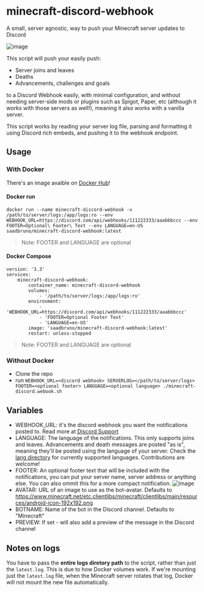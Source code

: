 # minecraft-discord-webhook

A small, server agnostic, way to push your Minecraft server updates to Discord

![image](https://user-images.githubusercontent.com/23201434/120118752-7e06c880-c16a-11eb-84fb-cce9fb123b38.png)

This script will push your easily push:

- Server joins and leaves
- Deaths
- Advancements, challenges and goals

to a Discord Webhook easily, with minimal configuration, and without needing server-side mods or plugins such as Spigot, Paper, etc (although it works with those servers as well!), meaning it also works with a vanilla server.

This script works by reading your server log file, parsing and formatting it using Discord rich embeds, and pushing it to the webhook endpoint.

## Usage

### With Docker

There's an image avaible on [Docker Hub](https://hub.docker.com/r/saadbruno/minecraft-discord-webhook)!

#### Docker run

`docker run --name minecraft-discord-webhook -v /path/to/server/logs:/app/logs:ro --env WEBHOOK_URL=https://discord.com/api/webhooks/111222333/aaabbbccc --env FOOTER=Optional\ Footer\ Text --env LANGUAGE=en-US saadbruno/minecraft-discord-webhook:latest`
> Note: FOOTER and LANGUAGE are optional

#### Docker Compose

```
version: '3.3'
services:
    minecraft-discord-webhook:
        container_name: minecraft-discord-webhook
        volumes:
            - '/path/to/server/logs:/app/logs:ro'
        environment:
            - 'WEBHOOK_URL=https://discord.com/api/webhooks/111222333/aaabbbccc'
            - 'FOOTER=Optional Footer Text'
            - 'LANGUAGE=en-US'
        image: 'saadbruno/minecraft-discord-webhook:latest'
        restart: unless-stopped
```

> Note: FOOTER and LANGUAGE are optional

### Without Docker

- Clone the repo
- run `WEBHOOK_URL=<discord webhook> SERVERLOG=</path/to/server/logs> FOOTER=<optional footer> LANGUAGE=<optional language> ./minecraft-discord.webook.sh`

## Variables

- WEBHOOK_URL: it's the discord webhook you want the notifications posted to. Read more at [Discord Support](https://support.discord.com/hc/en-us/articles/228383668-Intro-to-Webhooks)
- LANGUAGE: The language of the notifications. This only supports joins and leaves. Advancements and death messages are posted "as is", meaning they'll be posted using the language of your server. Check the [lang directory](https://github.com/saadbruno/minecraft-discord-webhook/tree/main/lang) for currently supported languages. Contributions are welcome!
- FOOTER: An optional footer text that will be included with the notifications, you can put your server name, server address or anything else. You can also ommit this for a more compact notification.
 ![image](https://user-images.githubusercontent.com/23201434/120119109-44cf5800-c16c-11eb-9ce1-8927629c805f.png)
- AVATAR: URL of an image to use as the bot-avatar.  Defaults to https://www.minecraft.net/etc.clientlibs/minecraft/clientlibs/main/resources/android-icon-192x192.png
- BOTNAME: Name of the bot in the Discord channel. Defaults to "Minecraft"
- PREVIEW: If set - will also add a preview of the message in the Discord channel

## Notes on logs

You have to pass the **entire logs diretory path** to the script, rather than just the `latest.log`. This is due to how Docker volumes work. If we're mounting just the `latest.log` file, when the Minecraft server rotates that log, Docker will not mount the new file automatically.
